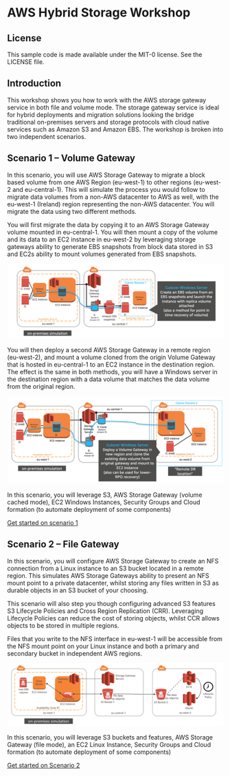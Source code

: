 # AWS Hybrid Storage Workshop

## License

This sample code is made available under the MIT-0 license. See the LICENSE file.

## Introduction

This workshop shows you how to work with the AWS storage gateway service in both file and volume mode. The storage gateway service is ideal for hybrid deployments and migration solutions looking the bridge traditional on-premises servers and storage protocols with cloud native services such as Amazon S3 and Amazon EBS. The workshop is broken into two independent scenarios.

## Scenario 1 – Volume Gateway

In this scenario, you will use AWS Storage Gateway to migrate a block based volume from one AWS Region (eu-west-1) to other regions (eu-west-2 and eu-central-1). This will simulate the process you would follow to migrate data volumes from a non-AWS datacenter to AWS as well, with the eu-west-1 (Ireland) region representing the non-AWS datacenter. You will migrate the data using two different methods.

You will first migrate the data by copying it to an AWS Storage Gateway volume mounted in eu-central-1.  You will then mount a copy of the volume and its data to an EC2 instance in eu-west-2 by leveraging storage gateways ability to generate EBS snapshots from block data stored in S3 and EC2s ability to mount volumes generated from EBS snapshots.

![Volume Gateway Cutover Method 1 Architecture](images/scenario-1-cutover-1.png)

You will then deploy a second AWS Storage Gateway in a remote region (eu-west-2), and mount a volume cloned from the origin Volume Gateway that is hosted in eu-central-1 to an EC2 instance in the destination region. The effect is the same in both methods, you will have a Windows server in the destination region with a data volume that matches the data volume from the original region.

![Volume Gateway Cutover Method 2 Architecture](images/scenario-1-cutover-2.png)

In this scenario, you will leverage S3, AWS Storage Gateway (volume cached mode), EC2 Windows Instances, Security Groups and Cloud formation (to automate deployment of some components)

[Get started on scenario 1](scenario-1/README.md)


## Scenario 2 – File Gateway

In this scenario, you will configure AWS Storage Gateway to create an NFS connection from a Linux instance to an S3 bucket located in a remote region. This simulates AWS Storage Gateways ability to present an NFS mount point to a private datacenter, whilst storing any files written in S3 as durable objects in an S3 bucket of your choosing.

This scenario will also step you though configuring advanced S3 features S3 Lifecycle Policies and Cross Region Replication (CRR). Leveraging Lifecycle Policies can reduce the cost of storing objects, whilst CCR allows objects to be stored in multiple regions. 

Files that you write to the NFS interface in eu-west-1 will be accessible from the NFS mount point on your Linux instance and both a primary and secondary bucket in independent AWS regions.

![File Gateway Scenario Architecture](images/scenario-2-overview.png)

In this scenario, you will leverage S3 buckets and features, AWS Storage Gateway (file mode), an EC2 Linux Instance, Security Groups and Cloud formation (to automate deployment of some components)

[Get started on Scenario 2](scenario-2/README.md)


